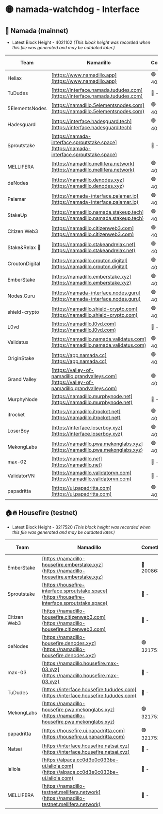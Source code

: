 # 🟡 namada-watchdog - Interface

## 🚀 Namada (mainnet)
- Latest Block Height - 4021102 *(This block height was recorded when this file was generated and may be outdated later.)*

| Team | Namadillo | CometBFT | Indexer | MASP Indexer |
|-|-|-|-|-|
| Heliax | [https://www.namadillo.app](https://www.namadillo.app) | 🟢 4021051 | 🟢 4021050 | 🟡 4020973 |
| TuDudes | [https://interface.namada.tududes.com](https://interface.namada.tududes.com) | 🔴 - | 🔴 - | 🔴 - |
| 5ElementsNodes | [https://namadillo.5elementsnodes.com](https://namadillo.5elementsnodes.com) | 🟢 4021056 | 🟢 4021056 | 🟢 4021051 |
| Hadesguard | [https://interface.hadesguard.tech](https://interface.hadesguard.tech) | 🟢 4021057 | 🔴 - | 🔴 - |
| Sproutstake | [https://namada-interface.sproutstake.space](https://namada-interface.sproutstake.space) | 🔴 - | 🔴 3738134 | 🔴 - |
| MELLIFERA | [https://namadillo.mellifera.network](https://namadillo.mellifera.network) | 🟢 4021072 | 🟢 4021072 | 🔴 3765769 |
| deNodes | [https://namadillo.denodes.xyz](https://namadillo.denodes.xyz) | 🟢 4021073 | 🟢 4021072 | 🟢 4021051 |
| Palamar | [https://namada-interface.palamar.io](https://namada-interface.palamar.io) | 🟢 4021073 | 🟢 4021073 | 🟢 4021051 |
| StakeUp | [https://namadillo.namada.stakeup.tech](https://namadillo.namada.stakeup.tech) | 🟢 4021074 | 🟢 4021074 | 🟢 4021051 |
| Citizen Web3 | [https://namadillo.citizenweb3.com](https://namadillo.citizenweb3.com) | 🟢 4021074 | 🔴 4007897 | 🔴 4007895 |
| Stake&Relax 🦥 | [https://namadillo.stakeandrelax.net](https://namadillo.stakeandrelax.net) | 🟢 4021075 | 🟢 4021075 | 🔴 3765769 |
| CroutonDigital | [https://namadillo.crouton.digital](https://namadillo.crouton.digital) | 🟢 4021076 | 🟢 4021075 | 🟢 4021051 |
| EmberStake | [https://namadillo.emberstake.xyz](https://namadillo.emberstake.xyz) | 🟢 4021076 | 🟢 4021076 | 🟢 4021051 |
| Nodes.Guru | [https://namada-interface.nodes.guru](https://namada-interface.nodes.guru) | 🟢 4021076 | 🟢 4021076 | 🟢 4021051 |
| shield-crypto | [https://namadillo.shield-crypto.com](https://namadillo.shield-crypto.com) | 🟢 4021077 | 🟢 4021077 | 🟢 4021051 |
| L0vd | [https://namadillo.l0vd.com](https://namadillo.l0vd.com) | 🔴 - | 🔴 - | 🔴 - |
| Validatus | [https://namadillo.namada.validatus.com](https://namadillo.namada.validatus.com) | 🟢 4021080 | 🟢 4021080 | 🔴 3819812 |
| OriginStake | [https://app.namada.cc](https://app.namada.cc) | 🟢 4021080 | 🔴 - | 🔴 - |
| Grand Valley | [https://valley-of-namadillo.grandvalleys.com](https://valley-of-namadillo.grandvalleys.com) | 🟢 4021093 | 🟢 4021093 | 🟢 4021051 |
| MurphyNode | [https://namadillo.murphynode.net](https://namadillo.murphynode.net) | 🔴 - | 🔴 - | 🔴 - |
| itrocket | [https://namadillo.itrocket.net](https://namadillo.itrocket.net) | 🟢 4021095 | 🟢 4021095 | 🟢 4021051 |
| LoserBoy | [https://interface.loserboy.xyz](https://interface.loserboy.xyz) | 🟢 4021096 | 🟢 4021096 | 🟢 4021051 |
| MekongLabs | [https://namadillo.pwa.mekonglabs.xyz](https://namadillo.pwa.mekonglabs.xyz) | 🟢 4021096 | 🟢 4021096 | 🟢 4021051 |
| max-02 | [https://namadillo.net](https://namadillo.net) | 🔴 - | 🔴 - | 🔴 - |
| ValidatorVN | [https://namadillo.validatorvn.com](https://namadillo.validatorvn.com) | 🔴 - | 🔴 - | 🔴 - |
| papadritta | [https://ui.papadritta.com](https://ui.papadritta.com) | 🟢 4021102 | 🟢 4021102 | 🟢 4021101 |

## 🏠🔥 Housefire (testnet)
- Latest Block Height - 3217520 *(This block height was recorded when this file was generated and may be outdated later.)*

| Team | Namadillo | CometBFT | Indexer | MASP Indexer |
|-|-|-|-|-|
| EmberStake | [https://namadillo-housefire.emberstake.xyz](https://namadillo-housefire.emberstake.xyz) | 🔴 2008636 | 🔴 - | 🔴 - |
| Sproutstake | [https://housefire-interface.sproutstake.space](https://housefire-interface.sproutstake.space) | 🔴 - | 🔴 - | 🔴 - |
| Citizen Web3 | [https://namadillo-housefire.citizenweb3.com](https://namadillo-housefire.citizenweb3.com) | 🔴 - | 🔴 - | 🔴 - |
| deNodes | [https://namadillo-housefire.denodes.xyz](https://namadillo-housefire.denodes.xyz) | 🟢 3217510 | 🟢 3217510 | 🔴 3216374 |
| max-03 | [https://namadillo.housefire.max-03.xyz](https://namadillo.housefire.max-03.xyz) | 🔴 - | 🔴 - | 🔴 - |
| TuDudes | [https://interface.housefire.tududes.com](https://interface.housefire.tududes.com) | 🔴 - | 🔴 - | 🔴 - |
| MekongLabs | [https://namadillo-housefire.pwa.mekonglabs.xyz](https://namadillo-housefire.pwa.mekonglabs.xyz) | 🟢 3217520 | 🟢 3217520 | 🔴 3216374 |
| papadritta | [https://housefire.ui.papadritta.com](https://housefire.ui.papadritta.com) | 🟢 3217520 | 🟢 3217520 | 🟢 3217520 |
| Natsai | [https://interface.housefire.natsai.xyz](https://interface.housefire.natsai.xyz) | 🔴 - | 🔴 - | 🔴 - |
| laliola | [https://alpaca.cc0d3e0c033be-ui.laliola.com](https://alpaca.cc0d3e0c033be-ui.laliola.com) | 🔴 - | 🔴 - | 🔴 - |
| MELLIFERA | [https://namadillo-testnet.mellifera.network](https://namadillo-testnet.mellifera.network) | 🔴 - | 🔴 2778001 | 🔴 2607259 |

